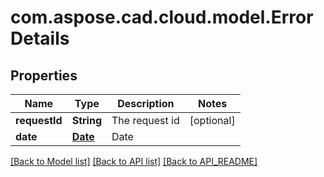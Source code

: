 
# com.aspose.cad.cloud.model.ErrorDetails

## Properties
Name | Type | Description | Notes
------------ | ------------- | ------------- | -------------
**requestId** | **String** | The request id |  [optional]
**date** | [**Date**](Date.md) | Date | 


[[Back to Model list]](API_README.md#documentation-for-models) [[Back to API list]](API_README.md#documentation-for-api-endpoints) [[Back to API_README]](API_README.md)


